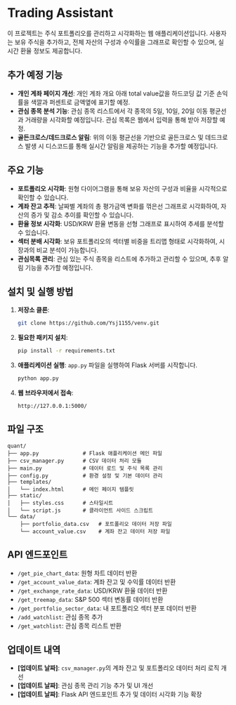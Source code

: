 # Trading Assistant

이 프로젝트는 주식 포트폴리오를 관리하고 시각화하는 웹 애플리케이션입니다. 사용자는 보유 주식을 추가하고, 전체 자산의 구성과 수익률을 그래프로 확인할 수 있으며, 실시간 환율 정보도 제공합니다.

## 추가 예정 기능

- **개인 계좌 페이지 개선**: 개인 계좌 개요 아래 total value값을 하드코딩 값 기준 손익률을 색깔과 퍼센트로 금액옆에 표기할 예정. 
- **관심 종목 분석 기능**: 관심 종목 리스트에서 각 종목의 5일, 10일, 20일 이동 평균선과 거래량을 시각화할 예정입니다. 관심 목록은 웹에서 입력을 통해 받아 저장할 예정. 
- **골든크로스/데드크로스 알림**: 위의 이동 평균선을 기반으로 골든크로스 및 데드크로스 발생 시 디스코드를 통해 실시간 알림을 제공하는 기능을 추가할 예정입니다.

## 주요 기능

- **포트폴리오 시각화**: 원형 다이어그램을 통해 보유 자산의 구성과 비율을 시각적으로 확인할 수 있습니다.
- **계좌 잔고 추적**: 날짜별 계좌의 총 평가금액 변화를 꺾은선 그래프로 시각화하여, 자산의 증가 및 감소 추이를 확인할 수 있습니다.
- **환율 정보 시각화**: USD/KRW 환율 변동을 선형 그래프로 표시하여 추세를 분석할 수 있습니다.
- **섹터 분배 시각화**: 보유 포트폴리오의 섹터별 비중을 트리맵 형태로 시각화하여, 시장과의 비교 분석이 가능합니다.
- **관심목록 관리**: 관심 있는 주식 종목을 리스트에 추가하고 관리할 수 있으며, 추후 알림 기능을 추가할 예정입니다.

## 설치 및 실행 방법

1. **저장소 클론**:

   ```bash
   git clone https://github.com/Ysj1155/venv.git
   ```

2. **필요한 패키지 설치**:

   ```bash
   pip install -r requirements.txt
   ```

3. **애플리케이션 실행**:
   `app.py` 파일을 실행하여 Flask 서버를 시작합니다.

   ```bash
   python app.py
   ```

4. **웹 브라우저에서 접속**:

   ```
   http://127.0.0.1:5000/
   ```

## 파일 구조

```
quant/
├── app.py              # Flask 애플리케이션 메인 파일
├── csv_manager.py      # CSV 데이터 처리 모듈
├── main.py             # 데이터 로드 및 주식 목록 관리
├── config.py           # 환경 설정 및 기본 데이터 관리
├── templates/
│   └── index.html      # 메인 페이지 템플릿
├── static/
│   ├── styles.css      # 스타일시트
│   └── script.js       # 클라이언트 사이드 스크립트
└── data/
    ├── portfolio_data.csv   # 포트폴리오 데이터 저장 파일
    └── account_value.csv    # 계좌 잔고 데이터 저장 파일
```

## API 엔드포인트

- `/get_pie_chart_data`: 원형 차트 데이터 반환
- `/get_account_value_data`: 계좌 잔고 및 수익률 데이터 반환
- `/get_exchange_rate_data`: USD/KRW 환율 데이터 반환
- `/get_treemap_data`: S&P 500 섹터 변동률 데이터 반환
- `/get_portfolio_sector_data`: 내 포트폴리오 섹터 분포 데이터 반환
- `/add_watchlist`: 관심 종목 추가
- `/get_watchlist`: 관심 종목 리스트 반환

## 업데이트 내역

- **[업데이트 날짜]**: `csv_manager.py`의 계좌 잔고 및 포트폴리오 데이터 처리 로직 개선
- **[업데이트 날짜]**: 관심 종목 관리 기능 추가 및 UI 개선
- **[업데이트 날짜]**: Flask API 엔드포인트 추가 및 데이터 시각화 기능 확장

##

